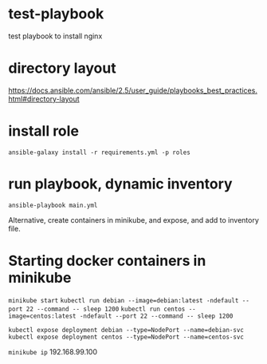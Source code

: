 # test-playbook
test playbook to install nginx

# directory layout
https://docs.ansible.com/ansible/2.5/user_guide/playbooks_best_practices.html#directory-layout

# install role
`ansible-galaxy install -r requirements.yml -p roles`

# run playbook, dynamic inventory
`ansible-playbook main.yml`



Alternative, create containers in minikube, and expose, and add to inventory file.

# Starting docker containers in minikube
`minikube start`
`kubectl run debian --image=debian:latest -ndefault --port 22 --command -- sleep 1200`
`kubectl run centos --image=centos:latest -ndefault --port 22 --command -- sleep 1200`

`kubectl expose deployment debian --type=NodePort --name=debian-svc`
`kubectl expose deployment centos --type=NodePort --name=centos-svc`


`minikube ip`
192.168.99.100

